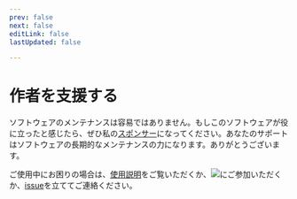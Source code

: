 ```yaml
---
prev: false
next: false
editLink: false
lastUpdated: false

---
```


# 作者を支援する

ソフトウェアのメンテナンスは容易ではありません。もしこのソフトウェアが役に立ったと感じたら、ぜひ私の[スポンサー](https://patreon.com/HIllya51)になってください。あなたのサポートはソフトウェアの長期的なメンテナンスの力になります。ありがとうございます。  

ご使用中にお困りの場合は、[使用説明](/)をご覧いただくか、[![](https://img.shields.io/discord/1262692128031772733?label=Discord&logo=discord&color=FF007C&style=for-the-badge)](https://discord.com/invite/ErtDwVeAbB)にご参加いただくか、[issue](https://github.com/HIllya51/LunaTranslator/issues)を立ててご連絡ください。
